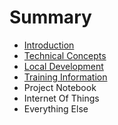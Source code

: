 # Summary

* [Introduction](README.md)
* [Technical Concepts](technical-concepts.md)
* [Local Development](local-development.md)
* [Training Information](training-information.md)
* Project Notebook
* Internet Of Things
* Everything Else

